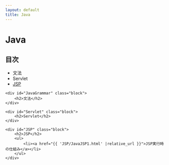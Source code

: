 ```yaml
---
layout: default
title: Java
---
```

<body>
    <div class="block">
        <h1>Java</h1>
    </div>
    <div class="block">
        <h2>目次</h2>
        <ul>
            <li>
                文法
            </li>
            <li>
                Servlet
            </li>
            <li>
                <a href="#JSP">JSP</a>
            </li>
        </ul>
    </div>

    <div id="JavaGrammar" class="block">
        <h2>文法</h2>
    </div>

    <div id="Servlet" class="block">
        <h2>Servlet</h2>
    </div>

    <div id="JSP" class="block">
        <h2>JSP</h2>
        <ul>
            <li><a href="{{ 'JSP/JavaJSP1.html' |relative_url }}">JSP実行時の仕組み</a></li>
        </ul>
    </div>
</body>